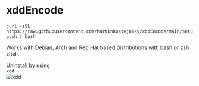 # xddEncode
`curl -sSL https://raw.githubusercontent.com/MartinRostejnsky/xddEncode/main/setup.sh | bash`

Works with Debian, Arch and Red Hat based distributions with bash or zsh shell. 

Uninstall by using\
`xdd`\
![xdd](https://media.discordapp.net/attachments/991399177420554310/1073253052611575828/Xdd.gif)
